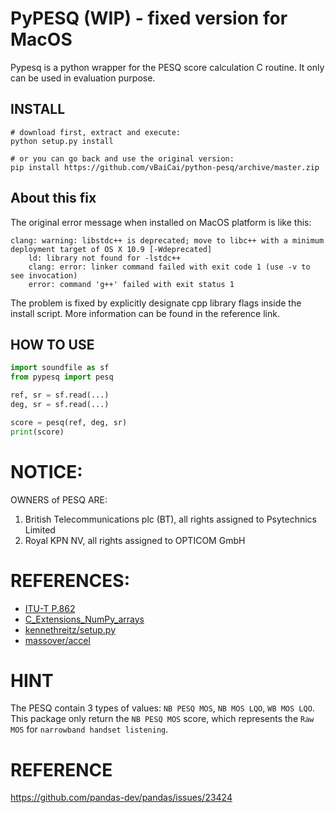 # PyPESQ (WIP) - fixed version for MacOS
Pypesq is a python wrapper for the PESQ score calculation C routine. It only can be used in evaluation purpose.

## INSTALL
```
# download first, extract and execute:
python setup.py install

# or you can go back and use the original version:
pip install https://github.com/vBaiCai/python-pesq/archive/master.zip
```

## About this fix

The original error message when installed on MacOS platform is like this:
```
clang: warning: libstdc++ is deprecated; move to libc++ with a minimum deployment target of OS X 10.9 [-Wdeprecated]
    ld: library not found for -lstdc++
    clang: error: linker command failed with exit code 1 (use -v to see invocation)
    error: command 'g++' failed with exit status 1
```

The problem is fixed by explicitly designate cpp library flags inside the install script. More information can be found in the reference link.


## HOW TO USE
```python
import soundfile as sf
from pypesq import pesq

ref, sr = sf.read(...)
deg, sr = sf.read(...)

score = pesq(ref, deg, sr)
print(score)
```

# NOTICE:
OWNERS of PESQ ARE:
1.	British Telecommunications plc (BT), all rights assigned to Psytechnics Limited
2.	Royal KPN NV, all rights assigned to OPTICOM GmbH

# REFERENCES:
* [ITU-T P.862](https://www.itu.int/rec/T-REC-P.862/en)
* [C_Extensions_NumPy_arrays](https://scipy-cookbook.readthedocs.io/items/C_Extensions_NumPy_arrays.html)
* [kennethreitz/setup.py](https://github.com/kennethreitz/setup.py)
* [massover/accel](https://github.com/massover/accel)

# HINT
The PESQ contain 3 types of values: `NB PESQ MOS`, `NB MOS LQO`, `WB MOS LQO`.
This package only return the `NB PESQ MOS` score, which represents the `Raw MOS` for `narrowband handset listening`.

# REFERENCE
https://github.com/pandas-dev/pandas/issues/23424
